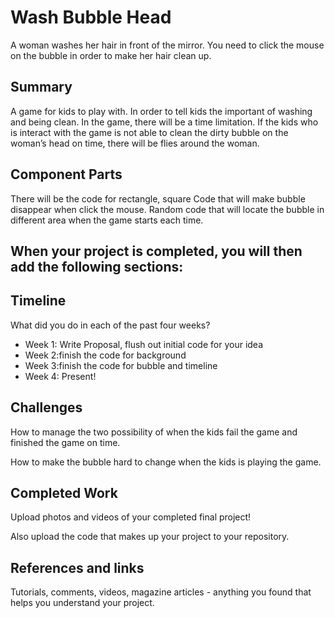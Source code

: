 # Wash Bubble Head

A woman washes her hair in front of the mirror. You need to click the mouse on the bubble in order to make her hair clean up.

## Summary

A game for kids to play with. In order to tell kids the important of washing and being clean. In the game, there will be a time limitation. If the kids who is interact with the game is not able to clean the dirty bubble on the woman’s head on time, there will be flies around the woman.

## Component Parts
There will be the code for rectangle, square 
Code that will make bubble disappear when click the mouse.
Random code that will locate the bubble in different area when the game starts each time.


## When your project is completed, you will then add the following sections:

## Timeline

What did you do in each of the past four weeks?

- Week 1: Write Proposal, flush out initial code for your idea
- Week 2:finish the code for background
- Week 3:finish the code for bubble and timeline
- Week 4: Present!
 
## Challenges

How to manage the two possibility of when the kids fail the game and finished the game on time.

How to make the bubble hard to change when the kids is playing the game.

## Completed Work

Upload photos and videos of your completed final project!

Also upload the code that makes up your project to your repository.

## References and links

Tutorials, comments, videos, magazine articles - anything you found that helps you understand your project.
